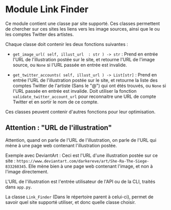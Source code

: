 # Module Link Finder

Ce module contient une classe par site supporté. Ces classes permettent de chercher sur ces sites les liens vers les image sources, ainsi que le ou les comptes Twitter des artistes.

Chaque classe doit contenir les deux fonctions suivantes :

* `get_image_url( self, illust_url  : str ) -> str` :
  Prend en entrée l'URL de l'illustration postée sur le site, et retourne l'URL de l'image source, ou `None` si l'URL passée en entrée est invalide.

* `get_twitter_accounts( self, illust_url ) -> List[str]` :
  Prend en entrée l'URL de l'illustration postée sur le site, et retourne la liste des comptes Twitter de l'artiste (Sans le "@") qui ont étés trouvés, ou `None` si l'URL passée en entrée est invalide.
  Doit utiliser la fonction `validate_twitter_account_url` pour reconnaitre une URL de compte Twitter et en sortir le nom de ce compte.

Ces classes peuvent contenir d'autres fonctions pour leur optimisation.


## Attention : "URL de l'illustration"

Attention, quand on parle de l'URL de l'illustration, on parle de l'URL qui mène à une page web contenant l'illustration postée.

Exemple avec DeviantArt :
Ceci est l'URL d'une illustration postée sur ce site : `https://www.deviantart.com/darkereve/art/She-Ra-The-Siege-833260345`.
Elle mène bien à une page web contenant l'image, et non à l'image directement.

L'URL de l'illustration est l'entrée utilisateur de l'API ou de la CLI, traités dans `app.py`.

La classe `Link_Finder` (Dans le répertoire parent à celui-ci), permet de savoir quel site supporté utiliser, et donc quelle classe choisir.
